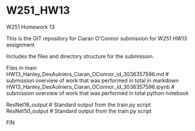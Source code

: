 # W251_HW13
W251 Homework 13

This is the GIT repository for Ciaran O'Connor submission for W251 HW13 assignment    

Includes the files and directory structure for the submission.    


Files in main    
HW13_Hanley_DesAulniers_Ciaran_OConnor_id_3036357596.md         # submission overview of work that was performed in total in markdown    
HW13_Hanley_DesAulniers_Ciaran_OConnor_id_3036357596.ipynb      # submission overview of work that was performed in total python notebook       

ResNet18_output                                                 #  Standard output from the train.py script
ResNet50_output                                                 #  Standard output from the train.py script


FIN
